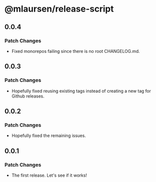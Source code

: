 # @mlaursen/release-script

## 0.0.4

### Patch Changes

- Fixed monorepos failing since there is no root CHANGELOG.md.

## 0.0.3

### Patch Changes

- Hopefully fixed reusing existing tags instead of creating a new tag for Github releases.

## 0.0.2

### Patch Changes

- Hopefully fixed the remaining issues.

## 0.0.1

### Patch Changes

- The first release. Let's see if it works!
